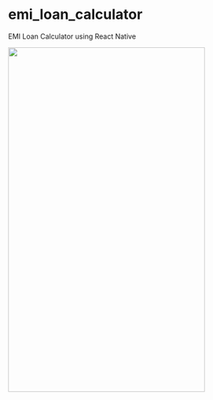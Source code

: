 # emi_loan_calculator
EMI Loan Calculator using React Native

<img align="center" width="400" height="700" src="https://ibb.co/0YDjrYj">
